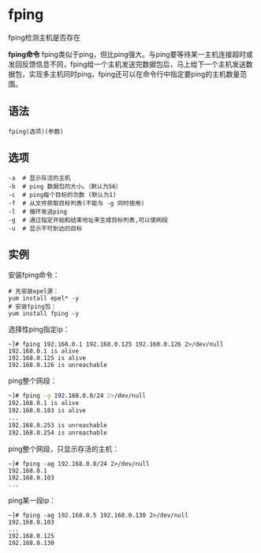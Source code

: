 fping
===

fping检测主机是否存在


**fping命令** fping类似于ping，但比ping强大。与ping要等待某一主机连接超时或发回反馈信息不同，fping给一个主机发送完数据包后，马上给下一个主机发送数据包，实现多主机同时ping，fping还可以在命令行中指定要ping的主机数量范围。

## 语法

```
fping(选项)(参数)
```

## 选项

```
-a  # 显示存活的主机
-b  # ping 数据包的大小。（默认为56）
-c  # ping每个目标的次数 (默认为1)
-f  # 从文件获取目标列表(不能与 -g 同时使用)
-l  # 循环发送ping
-g  # 通过指定开始和结束地址来生成目标列表,可以使网段
-u  # 显示不可到达的目标
```

## 实例

安装fping命令：

```
# 先安装epel源：
yum install epel* -y
# 安装fping包：
yum install fping -y
```

选择性ping指定ip：

```
~]# fping 192.168.0.1 192.168.0.125 192.168.0.126 2>/dev/null
192.168.0.1 is alive
192.168.0.125 is alive
192.168.0.126 is unreachable
```

ping整个网段：

```bash
~]# fping -g 192.168.0.0/24 2>/dev/null
192.168.0.1 is alive
192.168.0.103 is alive
...
192.168.0.253 is unreachable
192.168.0.254 is unreachable
```

ping整个网段，只显示存活的主机：

```
~]# fping -ag 192.168.0.0/24 2>/dev/null
192.168.0.1
192.168.0.103
...
```

ping某一段ip：

```
~]# fping -ag 192.168.0.5 192.168.0.130 2>/dev/null
192.168.0.103
...
192.168.0.125
192.168.0.130
```



